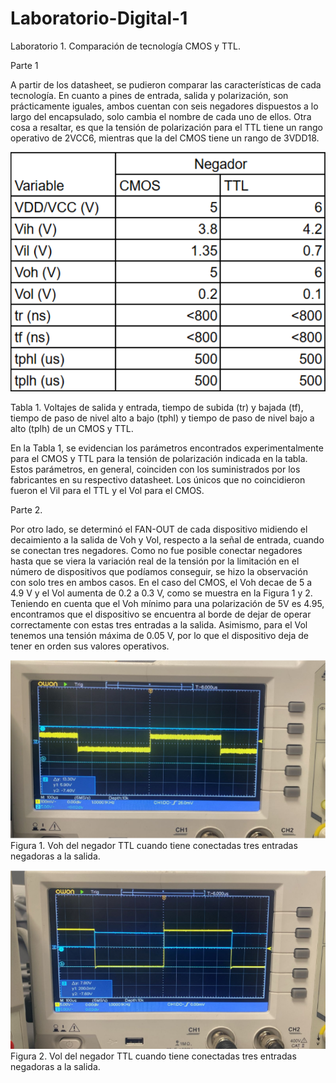# Laboratorio-Digital-1

Laboratorio 1. Comparación de tecnología CMOS y TTL.

Parte 1

A partir de los datasheet, se pudieron comparar las características de cada tecnología. En cuanto a pines de entrada, salida y polarización, son prácticamente iguales, ambos cuentan con seis negadores dispuestos a lo largo del encapsulado, solo cambia el nombre de cada uno de ellos. Otra cosa a resaltar, es que la tensión de polarización para el TTL tiene un rango operativo de 2VCC6, mientras que la del CMOS tiene un rango de 3VDD18.

![](Screenshot_1.png)


Tabla 1. Voltajes de salida y entrada, tiempo de subida (tr) y bajada (tf),  tiempo de paso de nivel alto a bajo (tphl) y tiempo de paso de nivel bajo a alto (tplh) de un CMOS y TTL.

En la Tabla 1, se evidencian los parámetros encontrados experimentalmente para el CMOS y TTL para la tensión de polarización indicada en la tabla. Estos parámetros, en general, coinciden con los suministrados por los fabricantes en su respectivo datasheet. Los únicos que no coincidieron fueron el Vil para el TTL y el Vol para el CMOS.

Parte 2. 

Por otro lado, se determinó el FAN-OUT de cada dispositivo midiendo el decaimiento a la salida de Voh y Vol, respecto a la señal de entrada, cuando se conectan tres negadores. Como no fue posible conectar negadores hasta que se viera la variación real de la tensión por la limitación en el número de dispositivos que podíamos conseguir, se hizo la observación con solo tres en ambos casos.
En el caso del CMOS, el Voh decae de 5 a 4.9 V y el Vol aumenta de 0.2 a 0.3 V, como se muestra en la Figura 1 y 2. Teniendo en cuenta que el Voh mínimo para una polarización de 5V es 4.95, encontramos que el dispositivo se encuentra al borde de dejar de operar correctamente con estas tres entradas a la salida. Asimismo, para el Vol tenemos una tensión máxima de 0.05 V, por lo que el dispositivo deja de tener en orden sus valores operativos.

![](figura_1.png)      
       Figura 1. Voh del negador TTL cuando tiene conectadas tres entradas negadoras a la salida.

![](figura_2.png)    
      Figura 2. Vol del negador TTL cuando tiene conectadas tres entradas negadoras a la salida.






